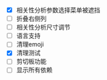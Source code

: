 + [x] 相关性分析参数选择菜单被遮挡
+ [ ] 折叠右侧列
+ [ ] 相关性分析尺寸调节
+ [ ] 语言支持
+ [ ] 清理emoji
+ [x] 清理测试
+ [ ] 剪切板功能
+ [ ] 显示所有依赖